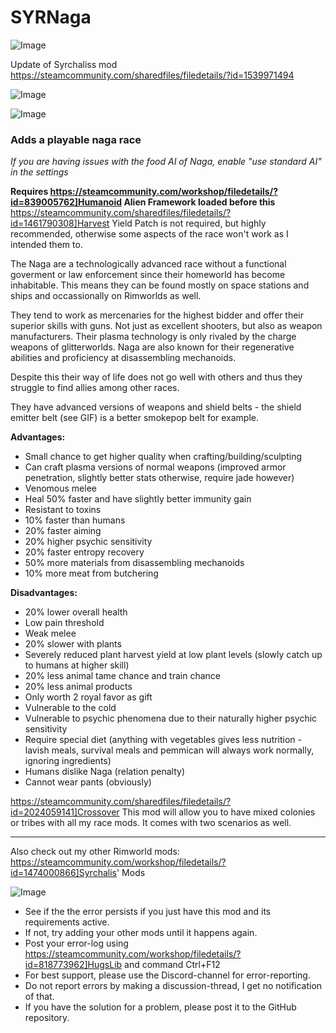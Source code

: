 # SYRNaga

![Image](https://i.imgur.com/buuPQel.png)

Update of Syrchaliss mod
https://steamcommunity.com/sharedfiles/filedetails/?id=1539971494

![Image](https://i.imgur.com/CN9Rs5X.png)

	
![Image](https://i.imgur.com/Z4GOv8H.png)

### **Adds a playable naga race**


*If you are having issues with the food AI of Naga, enable "use standard AI" in the settings*

**Requires https://steamcommunity.com/workshop/filedetails/?id=839005762]Humanoid Alien Framework loaded before this**
https://steamcommunity.com/sharedfiles/filedetails/?id=1461790308]Harvest Yield Patch is not required, but highly recommended, otherwise some aspects of the race won't work as I intended them to.
    
The Naga are a technologically advanced race without a functional goverment or law enforcement since their homeworld has become inhabitable.  This means they can be found mostly on space stations and ships and occassionally on Rimworlds as well.

They tend to work as mercenaries for the highest bidder and offer their superior skills with guns. Not just as excellent shooters, but also as weapon manufacturers. Their plasma technology is only rivaled by the charge weapons of glitterworlds. Naga are also known for their regenerative abilities and proficiency at disassembling mechanoids.

Despite this their way of life does not go well with others and thus they struggle to find allies among other races.

They have advanced versions of weapons and shield belts - the shield emitter belt (see GIF) is a better smokepop belt for example.

**Advantages:**

- Small chance to get higher quality when crafting/building/sculpting
- Can craft plasma versions of normal weapons (improved armor penetration, slightly better stats otherwise, require jade however)
- Venomous melee
- Heal 50% faster and have slightly better immunity gain
- Resistant to toxins
- 10% faster than humans
- 20% faster aiming
- 20% higher psychic sensitivity
- 20% faster entropy recovery
- 50% more materials from disassembling mechanoids
- 10% more meat from butchering



**Disadvantages:**

- 20% lower overall health
- Low pain threshold
- Weak melee
- 20% slower with plants
- Severely reduced plant harvest yield at low plant levels (slowly catch up to humans at higher skill)
- 20% less animal tame chance and train chance
- 20% less animal products
- Only worth 2 royal favor as gift
- Vulnerable to the cold
- Vulnerable to psychic phenomena due to their naturally higher psychic sensitivity
- Require special diet (anything with vegetables gives less nutrition - lavish meals, survival meals and pemmican will always work normally, ignoring ingredients)
- Humans dislike Naga (relation penalty)
- Cannot wear pants (obviously)


https://steamcommunity.com/sharedfiles/filedetails/?id=2024059141]Crossover
This mod will allow you to have mixed colonies or tribes with all my race mods. It comes with two scenarios as well.


__________


Also check out my other Rimworld mods:
https://steamcommunity.com/workshop/filedetails/?id=1474000866]Syrchalis' Mods

![Image](https://i.imgur.com/PwoNOj4.png)



-  See if the the error persists if you just have this mod and its requirements active.
-  If not, try adding your other mods until it happens again.
-  Post your error-log using https://steamcommunity.com/workshop/filedetails/?id=818773962]HugsLib and command Ctrl+F12
-  For best support, please use the Discord-channel for error-reporting.
-  Do not report errors by making a discussion-thread, I get no notification of that.
-  If you have the solution for a problem, please post it to the GitHub repository.



